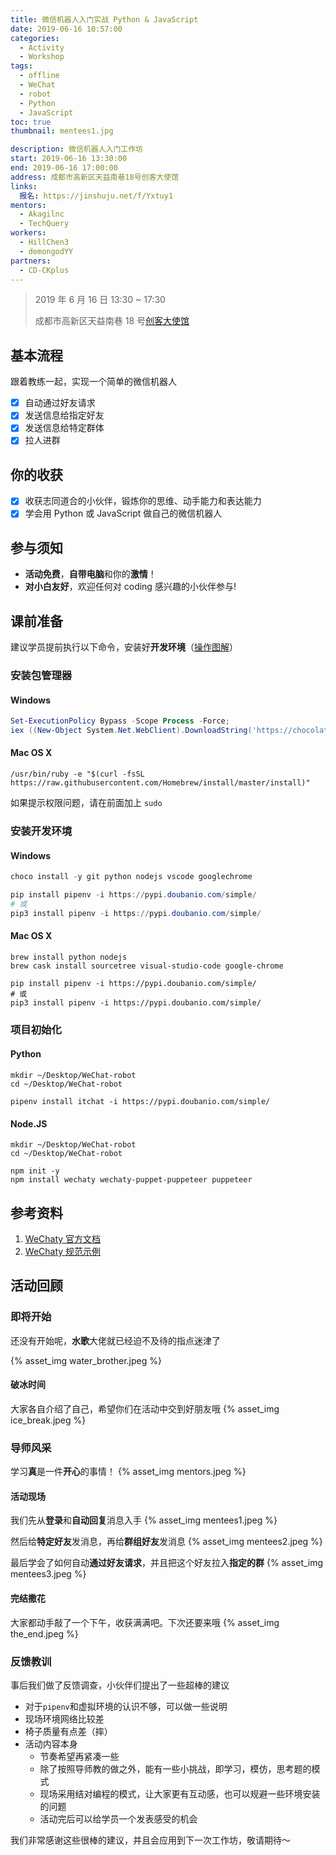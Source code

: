 ```yaml
---
title: 微信机器人入门实战 Python & JavaScript
date: 2019-06-16 10:57:00
categories:
  - Activity
  - Workshop
tags:
  - offline
  - WeChat
  - robot
  - Python
  - JavaScript
toc: true
thumbnail: mentees1.jpg

description: 微信机器人入门工作坊
start: 2019-06-16 13:30:00
end: 2019-06-16 17:00:00
address: 成都市高新区天益南巷18号创客大使馆
links:
  报名: https://jinshuju.net/f/Yxtuy1
mentors:
  - Akagilnc
  - TechQuery
workers:
  - HillChen3
  - demongodYY
partners:
  - CD-CKplus
---
```


> 2019 年 6 月 16 日 13:30 ~ 17:30
>
> 成都市高新区天益南巷 18 号[创客大使馆](/partner/cd-ckplus/)

## 基本流程

跟着教练一起，实现一个简单的微信机器人

- [x] 自动通过好友请求
- [x] 发送信息给指定好友
- [x] 发送信息给特定群体
- [x] 拉人进群

## 你的收获

- [x] 收获志同道合的小伙伴，锻炼你的思维、动手能力和表达能力
- [x] 学会用 Python 或 JavaScript 做自己的微信机器人

## 参与须知

- **活动免费**，**自带电脑**和你的**激情**！
- **对小白友好**，欢迎任何对 coding 感兴趣的小伙伴参与!

<!-- more -->

## 课前准备

建议学员提前执行以下命令，安装好**开发环境**（[操作图解][1]）

### 安装包管理器

#### Windows

```powershell
Set-ExecutionPolicy Bypass -Scope Process -Force;
iex ((New-Object System.Net.WebClient).DownloadString('https://chocolatey.org/install.ps1'))
```

#### Mac OS X

```shell
/usr/bin/ruby -e "$(curl -fsSL https://raw.githubusercontent.com/Homebrew/install/master/install)"
```

如果提示权限问题，请在前面加上 `sudo`

### 安装开发环境

#### Windows

```powershell
choco install -y git python nodejs vscode googlechrome

pip install pipenv -i https://pypi.doubanio.com/simple/
# 或
pip3 install pipenv -i https://pypi.doubanio.com/simple/
```

#### Mac OS X

```shell
brew install python nodejs
brew cask install sourcetree visual-studio-code google-chrome

pip install pipenv -i https://pypi.doubanio.com/simple/
# 或
pip3 install pipenv -i https://pypi.doubanio.com/simple/
```

### 项目初始化

#### Python

```shell
mkdir ~/Desktop/WeChat-robot
cd ~/Desktop/WeChat-robot

pipenv install itchat -i https://pypi.doubanio.com/simple/
```

#### Node.JS

```shell
mkdir ~/Desktop/WeChat-robot
cd ~/Desktop/WeChat-robot

npm init -y
npm install wechaty wechaty-puppet-puppeteer puppeteer
```

## 参考资料

1. [WeChaty 官方文档](https://docs.chatie.io/v/zh/)
2. [WeChaty 规范示例](https://github.com/wechaty/wechaty-getting-started/blob/master/README-zh.md)

[1]: ../hexo-web-app/#%E3%80%90%E9%99%84-0%E3%80%91Windows-%E8%BD%AF%E4%BB%B6%E5%AE%89%E8%A3%85%E5%9B%BE%E8%A7%A3

## 活动回顾

### 即将开始

还没有开始呢，**水歌**大佬就已经迫不及待的指点迷津了

{% asset_img water_brother.jpeg %}

#### 破冰时间

大家各自介绍了自己，希望你们在活动中交到好朋友哦
{% asset_img ice_break.jpeg %}

### 导师风采

学习**真**是一件**开心**的事情！
{% asset_img mentors.jpeg %}

#### 活动现场

我们先从**登录**和**自动回复**消息入手
{% asset_img mentees1.jpeg %}

然后给**特定好友**发消息，再给**群组好友**发消息
{% asset_img mentees2.jpeg %}

最后学会了如何自动**通过好友请求**，并且把这个好友拉入**指定的群**
{% asset_img mentees3.jpeg %}

#### 完结撒花

大家都动手敲了一个下午，收获满满吧。下次还要来哦
{% asset_img the_end.jpeg %}

### 反馈教训

事后我们做了反馈调查，小伙伴们提出了一些超棒的建议

- 对于`pipenv`和虚拟环境的认识不够，可以做一些说明
- 现场环境网络比较差
- 椅子质量有点差（摔）
- 活动内容本身
  - 节奏希望再紧凑一些
  - 除了按照导师教的做之外，能有一些小挑战，即学习，模仿，思考题的模式
  - 现场采用结对编程的模式，让大家更有互动感，也可以规避一些环境安装的问题
  - 活动完后可以给学员一个发表感受的机会

我们非常感谢这些很棒的建议，并且会应用到下一次工作坊，敬请期待～
